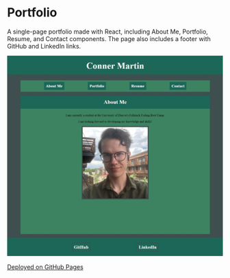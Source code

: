 # Portfolio

A single-page portfolio made with React, including About Me, Portfolio, Resume, and Contact components. The page also includes a footer with GitHub and LinkedIn links.

![screenshot of the page](/client/src/assets/readmescreenshot.jpg)

[Deployed on GitHub Pages](https://connermart.github.io/react-portfolio/)
